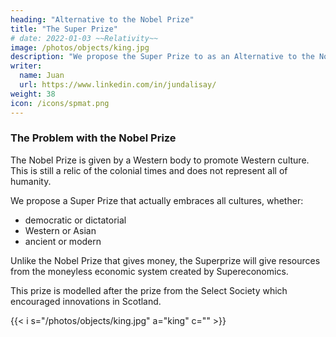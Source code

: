 ```yaml
---
heading: "Alternative to the Nobel Prize"
title: "The Super Prize"
# date: 2022-01-03 ~~Relativity~~
image: /photos/objects/king.jpg
description: "We propose the Super Prize to as an Alternative to the Nobel Prize"
writer:
  name: Juan
  url: https://www.linkedin.com/in/jundalisay/
weight: 38
icon: /icons/spmat.png
---
```




### The Problem with the Nobel Prize 

The Nobel Prize is given by a Western body to promote Western culture. This is still a relic of the colonial times and does not represent all of humanity. 

We propose a Super Prize that actually embraces all cultures, whether:
- democratic or dictatorial
- Western or Asian
- ancient or modern 

Unlike the Nobel Prize that gives money, the Superprize will give resources from the moneyless economic system created by Supereconomics.

This prize is modelled after the prize from the Select Society which encouraged innovations in Scotland. 


{{< i s="/photos/objects/king.jpg" a="king" c="" >}}

